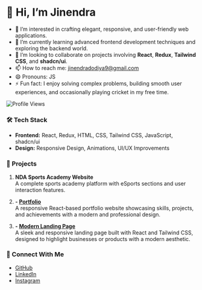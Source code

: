 # 👋 Hi, I’m Jinendra 
- 👀 I’m interested in crafting elegant, responsive, and user-friendly web applications.  
- 🌱 I’m currently learning advanced frontend development techniques and exploring the backend world.  
- 💞️ I’m looking to collaborate on projects involving **React**, **Redux**, **Tailwind CSS**, and **shadcn/ui**.  
- 📫 How to reach me: [jinendradodiya9@gmail.com](mailto:jinendradodiya9@gmail.com)  
- 😄 Pronouns: JS
- ⚡ Fun fact: I enjoy solving complex problems, building smooth user experiences, and occasionally playing cricket in my free time.

![Profile Views](https://komarev.com/ghpvc/?username=yourusername&style=flat-square&color=blue)

### 🛠️ Tech Stack  
- **Frontend:** React, Redux, HTML, CSS, Tailwind CSS, JavaScript, shadcn/ui  
- **Design:** Responsive Design, Animations, UI/UX Improvements  

### 🌟 Projects  
1. **NDA Sports Academy Website**  
   A complete sports academy platform with eSports sections and user interaction features.  

2. **- [Portfolio](https://jinendra-dodiya-portfolio.netlify.app/)**  
       A responsive React-based portfolio website showcasing skills, projects, and achievements with a modern and professional design.  

4. **- [Modern Landing Page](https://landing-page-git-main-js-dodiyas-projects.vercel.app/)**  
          A sleek and responsive landing page built with React and Tailwind CSS, designed to highlight businesses or products with a modern aesthetic. 

### 🤝 Connect With Me  
- [GitHub](https://github.com/jsdodiya)  
- [LinkedIn](https://www.linkedin.com/in/jinendra-pal-dodiya-8a7a21151/)
- [Instagram](https://www.instagram.com/jinendra.dodiya/)

<!---
jsdodiya/jsdodiya is a ✨ special ✨ repository because its `README.md` (this file) appears on your GitHub profile.
You can click the Preview link to take a look at your changes.
--->
